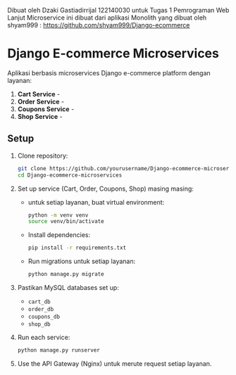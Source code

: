 Dibuat oleh Dzaki Gastiadirrijal 122140030 untuk Tugas 1 Pemrograman Web Lanjut
Microservice ini dibuat dari aplikasi Monolith yang dibuat oleh shyam999 :  https://github.com/shyam999/Django-ecommerce 



# Django E-commerce Microservices

Aplikasi berbasis microservices Django e-commerce platform dengan layanan:
1. **Cart Service** - 
2. **Order Service** - 
3. **Coupons Service** -
4. **Shop Service** -

## Setup

1. Clone repository:
    ```bash
    git clone https://github.com/yourusername/Django-ecommerce-microservices.git
    cd Django-ecommerce-microservices
    ```

2. Set up service (Cart, Order, Coupons, Shop) masing masing:
    - untuk setiap layanan, buat virtual environment:
      ```bash
      python -m venv venv
      source venv/bin/activate
      ```

    - Install dependencies:
      ```bash
      pip install -r requirements.txt
      ```

    - Run migrations untuk setiap layanan:
      ```bash
      python manage.py migrate
      ```

3. Pastikan MySQL databases set up:
    - `cart_db`
    - `order_db`
    - `coupons_db`
    - `shop_db`

4. Run each service:
    ```bash
    python manage.py runserver
    ```

5. Use the API Gateway (Nginx) untuk merute request setiap layanan.
